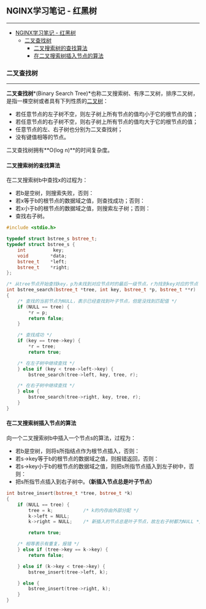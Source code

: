 ## NGINX学习笔记 - 红黑树
-----------
  * [NGINX学习笔记 - 红黑树](#nginx学习笔记---红黑树)
     * [二叉查找树](#二叉查找树)
        * [二叉搜索树的查找算法](#二叉搜索树的查找算法)
        * [在二叉搜索树插入节点的算法](#在二叉搜索树插入节点的算法)

### 二叉查找树
-----------
**二叉查找树***(Binary Search Tree)*也称二叉搜索树、有序二叉树，排序二叉树，是指一棵空树或者具有下列性质的[二叉树](https://zh.wikipedia.org/wiki/%E4%BA%8C%E5%8F%89%E6%A0%91)：
- 若任意节点的左子树不空，则左子树上所有节点的值均小于它的根节点的值；
- 若任意节点的右子树不空，则右子树上所有节点的值均大于它的根节点的值；
- 任意节点的左、右子树也分别为二叉查找树；
- 没有键值相等的节点。

二叉查找树拥有**O(log n)**的时间复杂度。
#### 二叉搜索树的查找算法
在二叉搜索树b中查找x的过程为：
- 若b是空树，则搜索失败，否则：
- 若x等于b的根节点的数据域之值，则查找成功；否则：
- 若x小于b的根节点的数据域之值，则搜索左子树；否则：
- 查找右子树。

```cpp
#include <stdio.h>

typedef struct bstree_s bstree_t;
typedef struct bstree_s {
    int          key;
    void        *data;
    bstree_t    *left;
    bstree_t    *right;
};

/* 从tree节点开始查找key，p为未找到对应节点时的最后一级节点，r为找到key对应的节点 */
int bstree_search(bstree_t *tree, int key, bstree_t *p, bstree_t **r)
{
    /* 查找的当前节点为NULL，表示已经查找到叶子节点，但是没找到匹配值 */
    if (NULL == tree) {
        *r = p;
        return false;
    }

    /* 查找成功 */
    if (key == tree->key) {
        *r = tree;
        return true;

    /* 在左子树中继续查找 */
    } else if (key < tree->left->key) {
        bstree_search(tree->left, key, tree, r);

    /* 在右子树中继续查找 */
    } else {
        bstree_search(tree->right, key, tree, r);
    }
}
```
#### 在二叉搜索树插入节点的算法
向一个二叉搜索树b中插入一个节点s的算法，过程为：
- 若b是空树，则将s所指结点作为根节点插入，否则：
- 若s->key等于b的根节点的数据域之值，则报错返回，否则：
- 若s->key小于b的根节点的数据域之值，则把s所指节点插入到左子树中，否则：
- 把s所指节点插入到右子树中。**（新插入节点总是叶子节点）**

```cpp
int bstree_insert(bstree_t *tree, bstree_t *k)
{
    if (NULL == tree) {
        tree = k;           /* k的内存由外部分配 */
        k->left = NULL;
        k->right = NULL;    /* 新插入的节点总是叶子节点，故左右子树都为NULL */

        return true;

    /* 相等表示有重复，报错 */
    } else if (tree->key == k->key) {
        return false;

    } else if (k->key < tree->key) {
        bstree_insert(tree->left, k);

    } else {
        bstree_insert(tree->right, k);
    }
}
```
